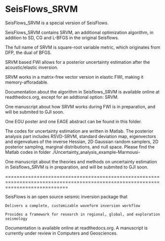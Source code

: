 SeisFlows_SRVM
=================

SeisFlows_SRVM is a special version of SeisFlows.

SeisFlows_SRVM contains SRVM, an additional optimization algorithm, in addition to SD, CG and L-BFGS in the original Seisflows.

The full name of SRVM is square-root variable metric, which originates from DFP, the dual of BFGS.

SRVM based FWI allows for a posterior uncertainty estimation after the acoustic/elastic inversion.

SRVM works in a matrix-free vector version in elastic FWI, making it memory-afforadable.

Documentation about the algorithm in Seisflows_SRVM is available online at readthedocs.org, except for an addtional option: SRVM. 

One manuscript about how SRVM works during FWI is in preparation, and will be submited to GJI soon.

One EGU poster and one EAGE abstract can be found in this folder.

The codes for uncertainty estimation are written in Matlab. The posterior analysis part includes RSVD-SRVM, standard deviation map, eigenvectors and eigenvalues of the inverse Hessian, 2D Gaussian random samplers, 2D posterior sampling, marginal distributions, and null space. Please find the Matlab codes in folder ./Uncertainty_analysis_example-Marmousi- 

One manuscript about the theories and methods on uncertainty estimation in Seisflows_SRVM is in preparation, and will be submited to GJI soon.

==================================================================================================================================

SeisFlows is an open source seismic inversion package that

    Delivers a complete, customizable waveform inversion workflow

    Provides a framework for research in regional, global, and exploration seismology

Documentation is available online at readthedocs.org. A manuscript is currently under review in Computers and Geosciences.


